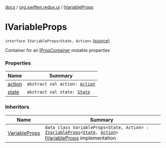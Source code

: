 [docs](../../index.md) / [org.swiften.redux.ui](../index.md) / [IVariableProps](./index.md)

# IVariableProps

`interface IVariableProps<State, Action>` [(source)](https://github.com/protoman92/KotlinRedux/tree/master/common/common-ui/src/main/kotlin/org/swiften/redux/ui/Props.kt#L18)

Container for an [IPropContainer](../-i-prop-container/index.md) mutable properties

### Properties

| Name | Summary |
|---|---|
| [action](action.md) | `abstract val action: `[`Action`](index.md#Action) |
| [state](state.md) | `abstract val state: `[`State`](index.md#State) |

### Inheritors

| Name | Summary |
|---|---|
| [VariableProps](../-variable-props/index.md) | `data class VariableProps<State, Action> : `[`IVariableProps`](./index.md)`<`[`State`](../-variable-props/index.md#State)`, `[`Action`](../-variable-props/index.md#Action)`>`<br>[IVariableProps](./index.md) implementation |
